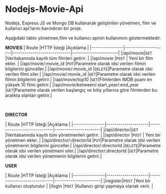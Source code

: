 # Nodejs-Movie-Api

Nodejs, Express JS ve Mongo DB kullanarak geliştirilen yönetmen, film ve kullanıcı api'larını barındıran bir proje.

Aşağıdaki tablo yönetmen,film ve kullanıcı apinin kullanımını göstermektedir.
<br/>

**MOVIES**
|         Route       |HTTP İsteği                          |Açıklama                       |
|----------------|---------------------|-----------------------------|-----------------------|
|/api/movie|`GET`            |Veritabanında kayıtlı tüm filmleri getirir.            |
|/api/movie          |`POST`            |     Yeni bir film ekler.      |
|/api/movie/:movie_id          |`PUT`|Parametre olarak idsi verilen filmin bilgilerini günceller.|
|/api/movie/:movie_id            |`DELETE`|Parametre olarak idsi verilen filmi siler.|
|/api/movie/:movie_id          |`GET`|Parametre olarak idsi verilen filmin bilgilerini getirir.|
|/api/movie/top10          |`GET`|Filmlerden IMDB puanı en yüksek 10 filmi getirir.|
|/api/movie/between/:start_year/:end_year          |`GET`|Parametre olarak verilen başlangıç ve bitiş yıllarına göre filmlerden bu aralıkta olanları getirir.|

<br/>

**DIRECTOR**


|         Route       |HTTP İsteği                          |Açıklama                       |
|----------------|---------------------|-----------------------------|-----------------------|
|/api/director|`GET`            |Veritabanında kayıtlı tüm yönetmenleri getirir.            |
|/api/director          |`POST`            |     Yeni bir yönetmen ekler.      |
|/api/director/:directorId           |`PUT`|Parametre olarak idsi verilen yönetmenin bilgilerini günceller.|
|/api/director/:directorId           |`DELETE`|Parametre olarak idsi verilen yönetmeni siler.|
|/api/director/:directorId          |`GET`|Parametre olarak idsi verilen yönetmenin bilgilerini getirir.|


**USER**

|         Route       |HTTP İsteği                          |Açıklama                       |
|----------------|---------------------|-----------------------------|-----------------------|
|/register|`POST`            |Yeni bir kullanıcı oluşturulur            |
|/login         |`POST`            |Kullanıcı girişi yapmaya olanak verir.      |

